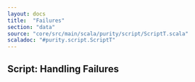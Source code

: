 ```yaml
---
layout: docs
title:  "Failures"
section: "data"
source: "core/src/main/scala/purity/script/ScriptT.scala"
scaladoc: "#purity.script.ScriptT"
---
```


## Script: Handling Failures